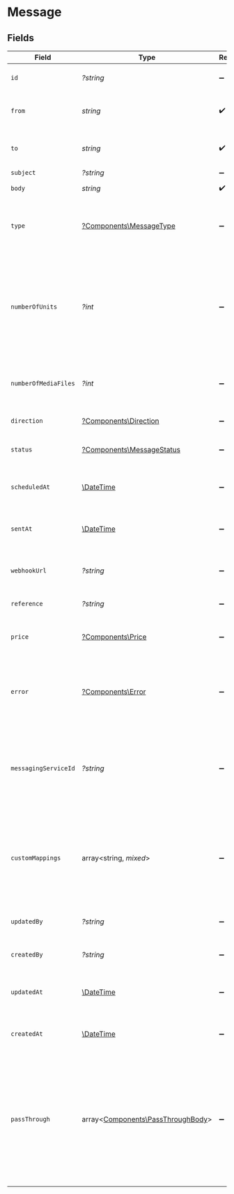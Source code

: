 # Message


## Fields

| Field                                                                                                                                                   | Type                                                                                                                                                    | Required                                                                                                                                                | Description                                                                                                                                             | Example                                                                                                                                                 |
| ------------------------------------------------------------------------------------------------------------------------------------------------------- | ------------------------------------------------------------------------------------------------------------------------------------------------------- | ------------------------------------------------------------------------------------------------------------------------------------------------------- | ------------------------------------------------------------------------------------------------------------------------------------------------------- | ------------------------------------------------------------------------------------------------------------------------------------------------------- |
| `id`                                                                                                                                                    | *?string*                                                                                                                                               | :heavy_minus_sign:                                                                                                                                      | A unique identifier for an object.                                                                                                                      | 12345                                                                                                                                                   |
| `from`                                                                                                                                                  | *string*                                                                                                                                                | :heavy_check_mark:                                                                                                                                      | The phone number that initiated the message.                                                                                                            | +15017122661                                                                                                                                            |
| `to`                                                                                                                                                    | *string*                                                                                                                                                | :heavy_check_mark:                                                                                                                                      | The phone number that received the message.                                                                                                             | +15017122662                                                                                                                                            |
| `subject`                                                                                                                                               | *?string*                                                                                                                                               | :heavy_minus_sign:                                                                                                                                      | N/A                                                                                                                                                     | Picture                                                                                                                                                 |
| `body`                                                                                                                                                  | *string*                                                                                                                                                | :heavy_check_mark:                                                                                                                                      | The message text.                                                                                                                                       | Hi! How are you doing?                                                                                                                                  |
| `type`                                                                                                                                                  | [?Components\MessageType](../../Models/Components/MessageType.md)                                                                                       | :heavy_minus_sign:                                                                                                                                      | Set to sms for SMS messages and mms for MMS messages.                                                                                                   | sms                                                                                                                                                     |
| `numberOfUnits`                                                                                                                                         | *?int*                                                                                                                                                  | :heavy_minus_sign:                                                                                                                                      | The number of units that make up the complete message. Messages can be split up due to the constraints of the message size.                             | 1                                                                                                                                                       |
| `numberOfMediaFiles`                                                                                                                                    | *?int*                                                                                                                                                  | :heavy_minus_sign:                                                                                                                                      | The number of media files associated with the message.                                                                                                  | 1                                                                                                                                                       |
| `direction`                                                                                                                                             | [?Components\Direction](../../Models/Components/Direction.md)                                                                                           | :heavy_minus_sign:                                                                                                                                      | The direction of the message.                                                                                                                           | outbound-api                                                                                                                                            |
| `status`                                                                                                                                                | [?Components\MessageStatus](../../Models/Components/MessageStatus.md)                                                                                   | :heavy_minus_sign:                                                                                                                                      | Status of the delivery of the message.                                                                                                                  | sent                                                                                                                                                    |
| `scheduledAt`                                                                                                                                           | [\DateTime](https://www.php.net/manual/en/class.datetime.php)                                                                                           | :heavy_minus_sign:                                                                                                                                      | The scheduled date and time of the message.                                                                                                             | 2020-09-30T07:43:32.000Z                                                                                                                                |
| `sentAt`                                                                                                                                                | [\DateTime](https://www.php.net/manual/en/class.datetime.php)                                                                                           | :heavy_minus_sign:                                                                                                                                      | The date and time that the message was sent                                                                                                             | 2020-09-30T07:43:32.000Z                                                                                                                                |
| `webhookUrl`                                                                                                                                            | *?string*                                                                                                                                               | :heavy_minus_sign:                                                                                                                                      | Define a webhook to receive delivery notifications.                                                                                                     | https://unify.apideck.com/webhook/webhooks/eyz329dkffdl4949/x/sms                                                                                       |
| `reference`                                                                                                                                             | *?string*                                                                                                                                               | :heavy_minus_sign:                                                                                                                                      | A client reference.                                                                                                                                     | CUST001                                                                                                                                                 |
| `price`                                                                                                                                                 | [?Components\Price](../../Models/Components/Price.md)                                                                                                   | :heavy_minus_sign:                                                                                                                                      | Price of the message.                                                                                                                                   | {<br/>"per_unit": "0.01",<br/>"total_amount": "0.01",<br/>"currency": "USD"<br/>}                                                                       |
| `error`                                                                                                                                                 | [?Components\Error](../../Models/Components/Error.md)                                                                                                   | :heavy_minus_sign:                                                                                                                                      | The error returned if your message status is failed or undelivered.                                                                                     | {<br/>"code": "X1",<br/>"message": "Something went wrong"<br/>}                                                                                         |
| `messagingServiceId`                                                                                                                                    | *?string*                                                                                                                                               | :heavy_minus_sign:                                                                                                                                      | The ID of the Messaging Service used with the message. In case of Plivo this links to the Powerpack ID.                                                 | 123456                                                                                                                                                  |
| `customMappings`                                                                                                                                        | array<string, *mixed*>                                                                                                                                  | :heavy_minus_sign:                                                                                                                                      | When custom mappings are configured on the resource, the result is included here.                                                                       |                                                                                                                                                         |
| `updatedBy`                                                                                                                                             | *?string*                                                                                                                                               | :heavy_minus_sign:                                                                                                                                      | The user who last updated the object.                                                                                                                   | 12345                                                                                                                                                   |
| `createdBy`                                                                                                                                             | *?string*                                                                                                                                               | :heavy_minus_sign:                                                                                                                                      | The user who created the object.                                                                                                                        | 12345                                                                                                                                                   |
| `updatedAt`                                                                                                                                             | [\DateTime](https://www.php.net/manual/en/class.datetime.php)                                                                                           | :heavy_minus_sign:                                                                                                                                      | The date and time when the object was last updated.                                                                                                     | 2020-09-30T07:43:32.000Z                                                                                                                                |
| `createdAt`                                                                                                                                             | [\DateTime](https://www.php.net/manual/en/class.datetime.php)                                                                                           | :heavy_minus_sign:                                                                                                                                      | The date and time when the object was created.                                                                                                          | 2020-09-30T07:43:32.000Z                                                                                                                                |
| `passThrough`                                                                                                                                           | array<[Components\PassThroughBody](../../Models/Components/PassThroughBody.md)>                                                                         | :heavy_minus_sign:                                                                                                                                      | The pass_through property allows passing service-specific, custom data or structured modifications in request body when creating or updating resources. |                                                                                                                                                         |